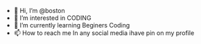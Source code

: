 - 👋 Hi, I’m @boston
- 👀 I’m interested in CODING
- 🌱 I’m currently learning Beginers Coding
- 📫 How to reach me In any social media ihave pin on my profile

<!---
boston0807/boston0807 is a ✨ special ✨ repository because its `README.md` (this file) appears on your GitHub profile.
You can click the Preview link to take a look at your changes.
--->
